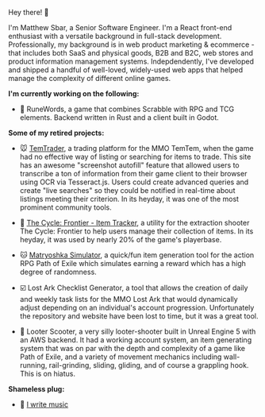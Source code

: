 Hey there! 👋

I'm Matthew Sbar, a Senior Software Engineer. I'm a React front-end enthusiast with a versatile background in full-stack development. Professionally, my background is in web product marketing & ecommerce - that includes both SaaS and physical goods, B2B and B2C, web stores and product information management systems. Indepdendently, I've developed and shipped a handful of well-loved, widely-used web apps that helped manage the complexity of different online games.


**I'm currently working on the following:**

- 🔡 RuneWords, a game that combines Scrabble with RPG and TCG elements. Backend written in Rust and a client built in Godot.

**Some of my retired projects:**

- 🐭 [TemTrader](https://temtrader.back4app.io/), a trading platform for the MMO TemTem, when the game had no effective way of listing or searching for items to trade. This site has an awesome "screenshot autofill" feature that allowed users to transcribe a ton of information from their game client to their browser using OCR via Tesseract.js. Users could create advanced queries and create "live searches" so they could be notified in real-time about listings meeting their criterion. In its heyday, it was one of the most prominent community tools.

- 🔫 [The Cycle: Frontier - Item Tracker](https://matthewsbar.github.io/cycle-frontier-item-tracker/), a utility for the extraction shooter The Cycle: Frontier to help users manage their collection of items. In its heyday, it was used by nearly 20% of the game's playerbase.

- 🐱 [Matryoshka Simulator](https://matthewsbar.github.io/matryoshka-simulator/), a quick/fun item generation tool for the action RPG Path of Exile which simulates earning a reward which has a high degree of randomness.

- ☑️ Lost Ark Checklist Generator, a tool that allows the creation of daily and weekly task lists for the MMO Lost Ark that would dynamically adjust depending on an individual's account progression. Unfortunately the repository and website have been lost to time, but it was a great tool.

- 🛴 Looter Scooter, a very silly looter-shooter built in Unreal Engine 5 with an AWS backend. It had a working account system, an item generating system that was on par with the depth and complexity of a game like Path of Exile, and a variety of movement mechanics including wall-running, rail-grinding, sliding, gliding, and of course a grappling hook. This is on hiatus.


**Shameless plug:**

- 🎵 [I write music](https://vedgy.bandcamp.com/)
